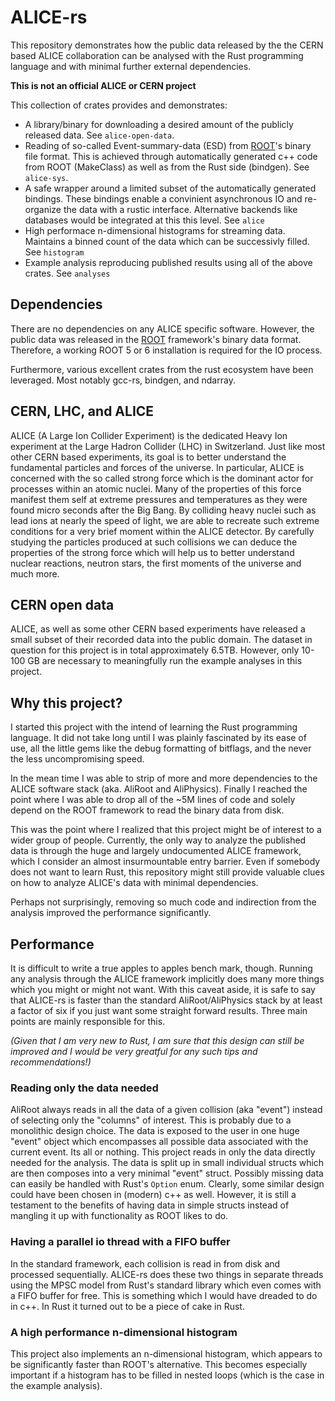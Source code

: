 # ALICE-rs #

This repository demonstrates how the public data released by the the CERN based ALICE collaboration can be analysed with the Rust programming language and with minimal further external dependencies.

**This is not an official ALICE or CERN project**

This collection of crates provides and demonstrates:

* A library/binary for downloading a desired amount of the publicly released data. See `alice-open-data`.
* Reading of so-called Event-summary-data (ESD) from [ROOT](https://root.cern.ch/)'s binary file format.
  This is achieved through automatically generated c++ code from ROOT (MakeClass) as well as from the Rust side (bindgen). See `alice-sys`.
* A safe wrapper around a limited subset of the automatically generated bindings.
  These bindings enable a convinient asynchronous IO and re-organize the data with a rustic interface. Alternative backends like databases would be integrated at this this level. See `alice`
* High performace n-dimensional histograms for streaming data.
  Maintains a binned count of the data which can be successivly filled. See `histogram`
* Example analysis reproducing published results using all of the above crates. See `analyses`

## Dependencies

There are no dependencies on any ALICE specific software. However, the public data was released in the [ROOT](https://root.cern.ch/) framework's binary data format. Therefore, a working ROOT 5 or 6 installation is required for the IO process.

Furthermore, various excellent crates from the rust ecosystem have been leveraged. Most notably gcc-rs, bindgen, and ndarray.


## CERN, LHC, and ALICE

ALICE (A Large Ion Collider Experiment) is the dedicated Heavy Ion experiment at the Large Hadron Collider (LHC) in Switzerland. Just like most other CERN based experiments, its goal is to better understand the fundamental particles and forces of the universe. In particular, ALICE is concerned with the so called strong force which is the dominant actor for processes within an atomic nuclei. Many of the properties of this force manifest them self at extreme pressures and temperatures as they were found micro seconds after the Big Bang. By colliding heavy nuclei such as lead ions at nearly the speed of light, we are able to recreate such extreme conditions for a very brief moment within the ALICE detector. By carefully studying the particles produced at such collisions we can deduce the properties of the strong force which will help us to better understand nuclear reactions, neutron stars, the first moments of the universe and much more.

## CERN open data

ALICE, as well as some other CERN based experiments have released a small subset of their recorded data into the public domain. The dataset in question for this project is in total approximately 6.5TB. However, only 10-100 GB are necessary to meaningfully run the example analyses in this project.


## Why this project?

I started this project with the intend of learning the Rust programming language. It did not take long until I was plainly fascinated by its ease of use, all the little gems like the debug formatting of bitflags, and the never the less uncompromising speed. 

In the mean time I was able to strip of more and more dependencies to the ALICE software stack (aka. AliRoot and AliPhysics). Finally I reached the point where I was able to drop all of the ~5M lines of code and solely depend on the ROOT framework to read the binary data from disk.

This was the point where I realized that this project might be of interest to a wider group of people. Currently, the only way to analyze the published data is through the huge and largely undocumented ALICE framework, which I consider an almost insurmountable entry barrier. Even if somebody does not want to learn Rust, this repository might still provide valuable clues on how to analyze ALICE's data with minimal dependencies.

Perhaps not surprisingly, removing so much code and indirection from the analysis improved the performance significantly. 

## Performance

It is difficult to write a true apples to apples bench mark, though.
Running any analysis through the ALICE framework implicitly does many more things which you might or might not want.
With this caveat aside, it is safe to say that ALICE-rs is faster than the standard AliRoot/AliPhysics stack by at least a factor of six if you just want some straight forward results.
Three main points are mainly responsible for this.

*(Given that I am very new to Rust, I am sure that this design can still be improved and I would be very greatful for any such tips and recommendations!)*

### Reading only the data needed
AliRoot always reads in all the data of a given collision (aka "event") instead of selecting only the "columns" of interest. This is probably due to a monolithic design choice. The data is exposed to the user in one huge "event" object which encompasses all possible data associated with the current event. Its all or nothing.
This project reads in only the data directly needed for the analysis. The data is split up in small individual structs which are then composes into a very minimal "event" struct.
Possibly missing data can easily be handled with Rust's `Option` enum.
Clearly, some similar design could have been chosen in (modern) c++ as well.
However, it is still a testament to the benefits of having data in simple structs instead of mangling it up  with functionality as ROOT likes to do.


### Having a parallel io thread with a FIFO buffer
In the standard framework, each collision is read in from disk and processed sequentially. ALICE-rs does these two things in separate threads using the MPSC model from Rust's standard library which even comes with a FIFO buffer for free. This is something which I would have dreaded to do in c++. In Rust it turned out to be a piece of cake in Rust.


### A high performance n-dimensional histogram
This project also implements an n-dimensional histogram, which appears to be significantly faster than ROOT's alternative. This becomes especially important if a histogram has to be filled in nested loops (which is the case in the example analysis).
